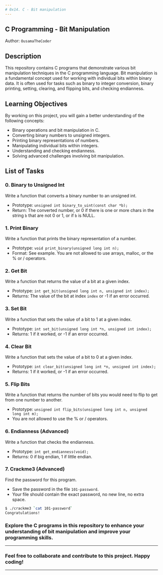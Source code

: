 ```yaml
---
# 0x14. C - Bit manipulation
---
```

## C Programming - Bit Manipulation

Author: `OusamaTheCoder`

## Description

This repository contains C programs that demonstrate various bit manipulation techniques in the C programming language. Bit manipulation is a fundamental concept used for working with individual bits within binary data. It is often used for tasks such as binary to integer conversion, binary printing, setting, clearing, and flipping bits, and checking endianness.

## Learning Objectives
By working on this project, you will gain a better understanding of the following concepts:

- Binary operations and bit manipulation in C.
- Converting binary numbers to unsigned integers.
- Printing binary representations of numbers.
- Manipulating individual bits within integers.
- Understanding and checking endianness.
- Solving advanced challenges involving bit manipulation.

## List of Tasks

### 0. Binary to Unsigned Int
Write a function that converts a binary number to an unsigned int.

- Prototype: `unsigned int binary_to_uint(const char *b);`
- Return: The converted number, or 0 if there is one or more chars in the string `b` that are not 0 or 1, or if `b` is NULL.

### 1. Print Binary
Write a function that prints the binary representation of a number.

- Prototype: `void print_binary(unsigned long int n);`
- Format: See example. You are not allowed to use arrays, malloc, or the % or / operators.

### 2. Get Bit
Write a function that returns the value of a bit at a given index.

- Prototype: `int get_bit(unsigned long int n, unsigned int index);`
- Returns: The value of the bit at index `index` or -1 if an error occurred.

### 3. Set Bit
Write a function that sets the value of a bit to 1 at a given index.

- Prototype: `int set_bit(unsigned long int *n, unsigned int index);`
- Returns: 1 if it worked, or -1 if an error occurred.

### 4. Clear Bit
Write a function that sets the value of a bit to 0 at a given index.

- Prototype: `int clear_bit(unsigned long int *n, unsigned int index);`
- Returns: 1 if it worked, or -1 if an error occurred.

### 5. Flip Bits
Write a function that returns the number of bits you would need to flip to get from one number to another.

- Prototype: `unsigned int flip_bits(unsigned long int n, unsigned long int m);`
- You are not allowed to use the % or / operators.

### 6. Endianness (Advanced)
Write a function that checks the endianness.

- Prototype: `int get_endianness(void);`
- Returns: 0 if big endian, 1 if little endian.

### 7. Crackme3 (Advanced)
Find the password for this program.

- Save the password in the file `101-password`.
- Your file should contain the exact password, no new line, no extra space.

```bash
$ ./crackme3 `cat 101-password`
Congratulations!
```

### Explore the C programs in this repository to enhance your understanding of bit manipulation and improve your programming skills.
---
### Feel free to collaborate and contribute to this project. Happy coding!
---

